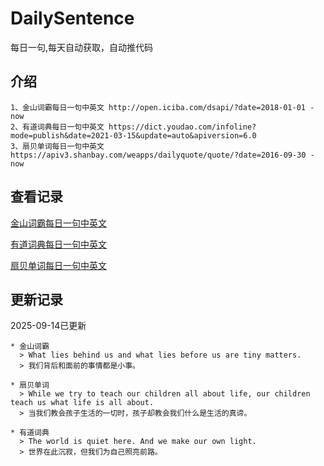 # DailySentence

每日一句,每天自动获取，自动推代码

## 介绍

```
1、金山词霸每日一句中英文 http://open.iciba.com/dsapi/?date=2018-01-01 - now
2、有道词典每日一句中英文 https://dict.youdao.com/infoline?mode=publish&date=2021-03-15&update=auto&apiversion=6.0
3、扇贝单词每日一句中英文 https://apiv3.shanbay.com/weapps/dailyquote/quote/?date=2016-09-30 - now
```

## 查看记录

[金山词霸每日一句中英文](./data/iciba/)

[有道词典每日一句中英文](./data/youdao/)

[扇贝单词每日一句中英文](./data/shanbay/)

## 更新记录
2025-09-14已更新 
```
* 金山词霸
  > What lies behind us and what lies before us are tiny matters.
  > 我们背后和面前的事情都是小事。

* 扇贝单词
  > While we try to teach our children all about life, our children teach us what life is all about.
  > 当我们教会孩子生活的一切时，孩子却教会我们什么是生活的真谛。

* 有道词典
  > The world is quiet here. And we make our own light.
  > 世界在此沉寂，但我们为自己照亮前路。

```
